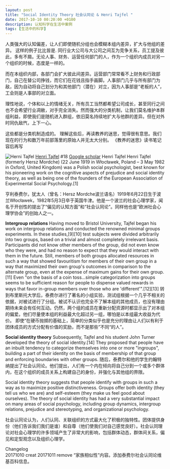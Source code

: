 ```yaml
---
layout: post
title: "Social Identity Theory 社会认同论 & Henri Tajfel "
date: 2017-10-10 00:20:00 +0100
description: 认知科学在生活中案例
tags: [生活中的科学]
---
```

人类强大的认知偏差，让人们即使随机分组也会模糊本组内差异，扩大与他组的差异。
这样的例子比比皆是.
同行业大公司与大公司之间互为竞争关系，员工提及彼此，多有不屑。无论人事、财务、运营任何部门的人，作为一个组织内成员对另一个组织的时候，态度是一样的。

而在本组织内部，各部门会扩大彼此间差异。运营部门常常看不上财务和行政部门，自己在替公司挣钱，而它们在花钱且指手画脚。人事部门几乎与所有部门为敌，因为自动将自己划分为和其他部门（潜在）对立，因为人事部是“老板的人”，工会则是人事部的对立面。

理性地说，个体和以上的情绪无关，所有员工当然都希望公司成长，甚至同行之间也不会希望行业凋敝，对手完全消失。然而强大的分类机制，让我们莫名维护本群组利益，即使我们是随机进入群组，依旧莫名持续地扩大与他群的差异。但在对外时同仇敌忾，上下一心。

这些都是分类机制造成的。
理解这些后，再读教养的迷思，觉得很有意思。我们现在的行为和数万年前部落里的原始人并无太大分别。
《教养的迷思》读书笔记容后再写   

![Herni Tajfel](https://upload.wikimedia.org/wikipedia/commons/2/28/Henri_Tajfel.jpg) 
[Henri Tajfel](https://en.wikipedia.org/wiki/Henri_Tajfel) #18 
[Google scholar](https://scholar.google.com/scholar?as_allsubj=all&as_sauthors=%22Tajfel%2C+Henri%22&as_q=)
Henri Tajfel
Henri Tajfel (formerly Hersz Mordche) (22 June 1919 in Włocławek, Poland – 3 May 1982 in Oxford, United Kingdom) was a Polish social psychologist, best known for his pioneering work on the cognitive aspects of prejudice and social identity theory, as well as being one of the founders of the European Association of Experimental Social Psychology.[1]

亨利泰费尔，犹太人（曾名：Hersz Mordche波兰语名）1919年6月22日生于波兰Włocławek，1982年5月3日卒于英国牛津。他是一个波兰的社会心理学家，闻名于开创性的提出了“偏见的认知方面”和“社会认同论”。同样他也是“欧洲社会心理学协会”的创始人之一。

**Intergroup relations**
Having moved to Bristol University, Tajfel began his work on intergroup relations and conducted the renowned minimal groups experiments. In these studies,[9][10] test subjects were divided arbitrarily into two groups, based on a trivial and almost completely irrelevant basis. Participants did not know other members of the group, did not even know who they were, and had no reason to expect that they would interact with them in the future. Still, members of both groups allocated resources in such a way that showed favouritism for members of their own group in a way that maximized their own group's outcomes in comparison to the alternate group, even at the expense of maximum gains for their own group.[11] Even "on the basis of a coin toss...simple categorization into groups seems to be sufficient reason for people to dispense valued rewards in ways that favor in-group members over those who are 'different'".[12][13]
转到布里斯托大学后，泰费尔进行了著名的小组实验，测试组根据一个几乎不相关的依据，对被试进行了分组。被试不认识也完全不了解本组的其他成员，也没有理由期待未来会有任何互动。仍然，两个组的成员在重新分配资源时都显示出了对本组的偏爱。他们尽量使本组的利益最大化超过另一组，哪怕是以本组最大收益为代价。
即使“在硬币抛掷的基础上，简单的分类似乎也是充分的理由让人们以有利于团体成员的方式分配有价值的奖励，而不是那些”不同“的人”。

**Social identity theory**
Subsequently, Tajfel and his student John Turner developed the theory of social identity.[14] They proposed that people have an inbuilt tendency to categorize themselves into one or more "ingroups", building a part of their identity on the basis of membership of that group and enforcing boundaries with other groups.
随后，泰费尔和他的学生约翰特纳提出了社会认同论。他们提出，人们有一个内在倾向将自己分到一个或多个群体内，在这个组织的成员关系上构建自己的身份，并强化与其他组的界限。

Social identity theory suggests that people identify with groups in such a way as to maximize positive distinctiveness. Groups offer both identity (they tell us who we are) and self-esteem (they make us feel good about ourselves). The theory of social identity has had a very substantial impact on many areas of social psychology, including group dynamics, intergroup relations, prejudice and stereotyping, and organizational psychology.

社会认同论认为，人们认同、关联组织的方式最大化了积极的独特性。团体提供身份（他们告诉我们我们是谁）和自尊（他们使我们对自己感觉良好）。社会认同理论对社会心理学的许多领域产生了非常大的影响，包括群体动态，群体间关系，偏见和定型观念以及组织心理学。


Changelog     
20171010 creat
20171011 remove “家族相似性”内容。添加泰费尔社会认同论维基百科信息。



